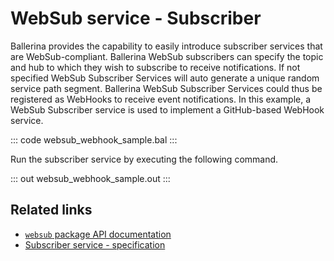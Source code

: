# WebSub service - Subscriber

Ballerina provides the capability to easily introduce subscriber services that are WebSub-compliant. Ballerina WebSub subscribers can specify the topic and hub to which they wish to subscribe to receive notifications. If not specified WebSub Subscriber Services will auto generate a unique random service path segment. Ballerina WebSub Subscriber Services could thus be registered as WebHooks to receive event notifications. In this example, a WebSub Subscriber service is used to implement a GitHub-based WebHook service.

::: code websub_webhook_sample.bal :::

Run the subscriber service by executing the following command.

::: out websub_webhook_sample.out :::

## Related links
- [`websub` package API documentation](https://lib.ballerina.io/ballerina/websub/latest/)
- [Subscriber service - specification](https://ballerina.io/spec/websub/#22-subscriber-service)
